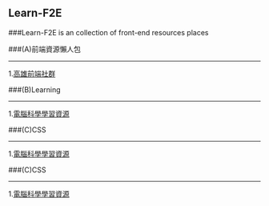 ## Learn-F2E

###Learn-F2E is an collection of front-end resources places

###(A)前端資源懶人包 
___
1.[高雄前端社群](https://docs.google.com/document/d/13nK_XY9u5uIleTpSCw88lMupzgCSwXd6j6je44eLhMQ/edit?pli=1)


###(B)Learning 
___
1.[電腦科學學習資源](https://trello.com/b/SfJlgg4P/computer-science-learning-resource)

###(C)CSS
___
1.[電腦科學學習資源](https://trello.com/b/SfJlgg4P/computer-science-learning-resource)

###(C)CSS
___
1.[電腦科學學習資源](https://trello.com/b/SfJlgg4P/computer-science-learning-resource)
